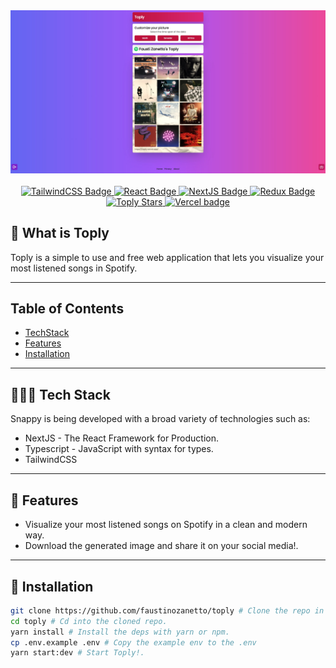 <div align="center">
  <a target="_blank" target="https://github.com/faustinozanetto/toply">
    <img alt="Toply Showcase" title="Toply" src="public/assets/images/toply-showcase.jpg" />
  </a>
</div>

<br />
<div align="center">

  <a target="_blank" href="https://tailwindcss.com/">
    <img title="TailwindCSS" alt="TailwindCSS Badge" src="https://img.shields.io/static/v1?&message=Tailwind+CSS&color=222222&logo=Tailwind+CSS&logoColor=06B6D4&label=" />
  </a>
  <a target="_blank" href="https://es.reactjs.org/">
    <img title="React" alt="React Badge" src="https://img.shields.io/static/v1?&message=React&color=222222&logo=React&logoColor=61DAFB&label=" />
  </a>
    <a target="_blank" href="https://nextjs.org/">
    <img title="NextJS" alt="NextJS Badge" src="https://img.shields.io/static/v1?&message=Next.js&color=000000&logo=Next.js&logoColor=FFFFFF&label=" />
  </a>
  <a target="_blank" href="https://es.redux.js.org/">
    <img title="Redux" alt="Redux Badge" src="https://img.shields.io/static/v1?&message=Redux&color=764ABC&logo=Redux&logoColor=FFFFFF&label=" />
  </a>
</div>
<div align="center">
  <a target="_blank" href="">
    <img title="Stars" alt="Toply Stars" src="	https://img.shields.io/github/stars/faustinozanetto/toply" />
  </a>
  <a target="_blank" href="https://toply.vercel.app/">
    <img title="Vercel" alt="Vercel badge" src="https://vercelbadge.vercel.app/api/faustinozanetto/toply" />
  </a>
</div>

## 👀 What is Toply

Toply is a simple to use and free web application that lets you visualize your most listened songs in Spotify.

---

## Table of Contents

- [TechStack](#👨🏻‍💻-tech-stack)
- [Features](#🌌-features)
- [Installation](#installation)

---

## 👨🏻‍💻 Tech Stack

Snappy is being developed with a broad variety of technologies such as:

- NextJS - The React Framework for Production.
- Typescript - JavaScript with syntax for types.
- TailwindCSS

---

## 🌌 Features

- Visualize your most listened songs on Spotify in a clean and modern way.
- Download the generated image and share it on your social media!.

---

## 🔧 Installation

```sh
git clone https://github.com/faustinozanetto/toply # Clone the repo in the folder of choice.
cd toply # Cd into the cloned repo.
yarn install # Install the deps with yarn or npm.
cp .env.example .env # Copy the example env to the .env
yarn start:dev # Start Toply!.
```
